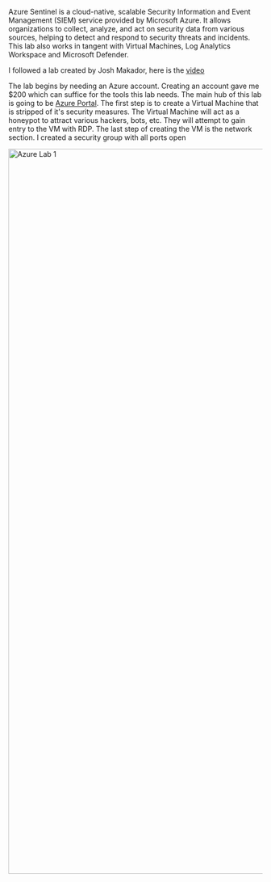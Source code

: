 Azure Sentinel is a cloud-native, scalable Security Information and Event Management (SIEM) service provided by Microsoft Azure. It allows organizations to collect, analyze, and act on security data from various sources, helping to detect and respond to security threats and incidents. This lab also works in tangent with Virtual Machines, Log Analytics Workspace and Microsoft Defender. 

I followed a lab created by Josh Makador, here is the [video](https://youtu.be/RoZeVbbZ0o0?si=S-Y-lnG0aiwvNuZf)

The lab begins by needing an Azure account. Creating an account gave me $200 which can suffice for the tools this lab needs. The main hub of this lab is going to be [Azure Portal](https://azure.microsoft.com/en-us/get-started/azure-portal). The first step is to create a Virtual Machine that is stripped of it's security measures. The Virtual Machine will act as a honeypot to attract various hackers, bots, etc. They will attempt to gain entry to the VM with RDP. The last step of creating the VM is the network section. I created a security group with all ports open 

<img width="1435" alt="Azure Lab 1" src="https://github.com/CLavHub/Azure-Sentinel/assets/147277603/b2d6d531-d9e4-4c1b-afc5-6f470524aeb6">


